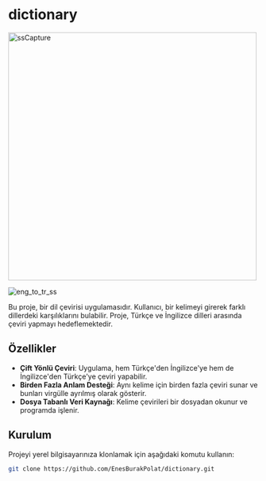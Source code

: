 # dictionary

<img src="https://github.com/user-attachments/assets/b4167816-d591-4385-90b7-24360f3f71d3" alt="ssCapture" width="500">

![eng_to_tr_ss](https://github.com/user-attachments/assets/286617e4-3ed4-4ced-9fe2-4d9e2e84eb08)

Bu proje, bir dil çevirisi uygulamasıdır. Kullanıcı, bir kelimeyi girerek farklı dillerdeki karşılıklarını bulabilir. Proje, Türkçe ve İngilizce dilleri arasında çeviri yapmayı hedeflemektedir.

## Özellikler

- **Çift Yönlü Çeviri**: Uygulama, hem Türkçe'den İngilizce'ye hem de İngilizce'den Türkçe'ye çeviri yapabilir.
- **Birden Fazla Anlam Desteği**: Aynı kelime için birden fazla çeviri sunar ve bunları virgülle ayrılmış olarak gösterir.
- **Dosya Tabanlı Veri Kaynağı**: Kelime çevirileri bir dosyadan okunur ve programda işlenir.

## Kurulum

Projeyi yerel bilgisayarınıza klonlamak için aşağıdaki komutu kullanın:

```bash
git clone https://github.com/EnesBurakPolat/dictionary.git

